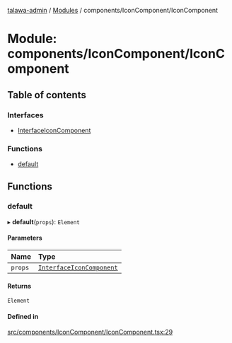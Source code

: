 [talawa-admin](../README.md) / [Modules](../modules.md) / components/IconComponent/IconComponent

# Module: components/IconComponent/IconComponent

## Table of contents

### Interfaces

- [InterfaceIconComponent](../interfaces/components_IconComponent_IconComponent.InterfaceIconComponent.md)

### Functions

- [default](components_IconComponent_IconComponent.md#default)

## Functions

### default

▸ **default**(`props`): `Element`

#### Parameters

| Name | Type |
| :------ | :------ |
| `props` | [`InterfaceIconComponent`](../interfaces/components_IconComponent_IconComponent.InterfaceIconComponent.md) |

#### Returns

`Element`

#### Defined in

[src/components/IconComponent/IconComponent.tsx:29](https://github.com/Sahi1l-Kumar/talawa-admin/blob/3d595e8/src/components/IconComponent/IconComponent.tsx#L29)
